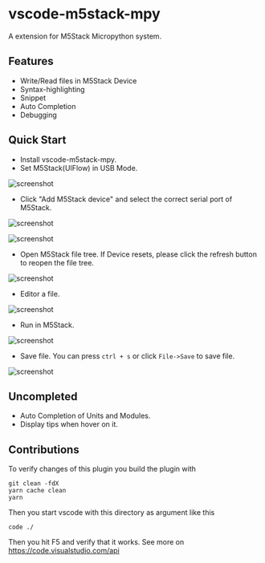 # vscode-m5stack-mpy

A extension for M5Stack Micropython system.

## Features

- Write/Read files in M5Stack Device
- Syntax-highlighting
- Snippet
- Auto Completion
- Debugging

## Quick Start

- Install vscode-m5stack-mpy.
- Set M5Stack(UIFlow) in USB Mode.

![screenshot](./resources/quick-start-7.JPG)

- Click "Add M5Stack device" and select the correct serial port of M5Stack.

![screenshot](https://github.com/curdeveryday/vscode-m5stack-mpy/raw/master/resources/quick-start-1.png)

![screenshot](https://github.com/curdeveryday/vscode-m5stack-mpy/raw/master/resources/quick-start-2.png)

- Open M5Stack file tree. If Device resets, please click the refresh button to reopen the file tree.

![screenshot](https://github.com/curdeveryday/vscode-m5stack-mpy/raw/master/resources/quick-start-3.png)

- Editor a file.

![screenshot](https://github.com/curdeveryday/vscode-m5stack-mpy/raw/master/resources/quick-start-4.png)

- Run in M5Stack.

![screenshot](https://github.com/curdeveryday/vscode-m5stack-mpy/raw/master/resources/quick-start-5.png)

- Save file. You can press `ctrl + s` or click `File->Save` to save file.

![screenshot](https://github.com/curdeveryday/vscode-m5stack-mpy/raw/master/resources/quick-start-6.png)

## Uncompleted

- Auto Completion of Units and Modules.
- Display tips when hover on it.

## Contributions

To verify changes of this plugin you build the plugin with

```
git clean -fdX
yarn cache clean
yarn
```

Then you start vscode with this directory as argument like this

```
code ./
```

Then you hit F5 and verify that it works.
See more on https://code.visualstudio.com/api
